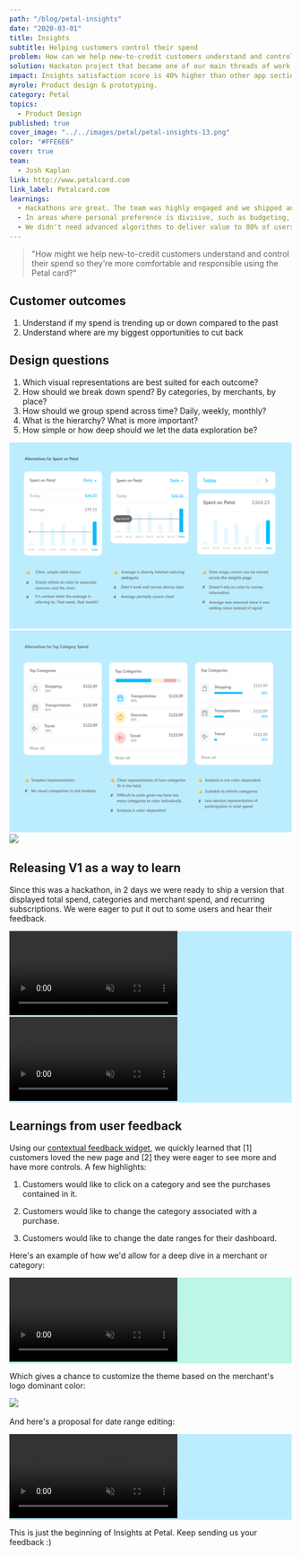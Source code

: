 ```yaml
---
path: "/blog/petal-insights"
date: "2020-03-01"
title: Insights
subtitle: Helping customers control their spend
problem: How can we help new-to-credit customers understand and control their spend?
solution: Hackaton project that became one of our main threads of work for the quarter.
impact: Insights satisfaction score is 40% higher than other app sections.
myrole: Product design & prototyping.
category: Petal
topics:
  - Product Design
published: true
cover_image: "../../images/petal/petal-insights-13.png"
color: "#FFE6E6"
cover: true
team:
  - Josh Kaplan
link: http://www.petalcard.com
link_label: Petalcard.com
learnings:
  - Hackathons are great. The team was highly engaged and we shipped an amazing feature users love.
  - In areas where personal preference is divisive, such as budgeting, "disagree & commit" is a highly valuable principle to keep the team moving. Ship a reasonable version, with well-documented hypothesis and assumptions, and learn from there.
  - We didn't need advanced algorithms to deliver value to 80% of users. Most of their transactions tend to be with the same merchants and can be categorized with simple rules. Getting the other 20% right is another story, but not needed for an MVP like ours.
---
```


> "How might we help new-to-credit customers understand and control their spend so they're more comfortable and responsible using the Petal card?"

## Customer outcomes

1. Understand if my spend is trending up or down compared to the past
2. Understand where are my biggest opportunities to cut back

## Design questions

1. Which visual representations are best suited for each outcome?
2. How should we break down spend? By categories, by merchants, by place?
3. How should we group spend across time? Daily, weekly, monthly?
4. What is the hierarchy? What is more important?
5. How simple or how deep should we let the data exploration be?

![](../../images/petal/total-spend.png)
![](../../images/petal/category-spend.png)
![](../../images/petal/insights-nav.png)

## Releasing V1 as a way to learn

Since this was a hackathon, in 2 days we were ready to ship a version that displayed total spend, categories and merchant spend, and recurring subscriptions. We were eager to put it out to some users and hear their feedback.

<div style="background: #BCEDFF" class="w-100 pa4 tc">
  <video class="w-100 mw5 br2" autoplay muted loop>
  <source src="../../images/petal/insights-1.mp4" type="video/mp4">
  </video>
</div>
<div style="background: #BCEDFF" class="w-100 pa4 tc mt5">
  <video class="w-100 mw5 br2" autoplay muted loop>
  <source src="../../images/petal/petal-feedback-flow.mp4" type="video/mp4">
  </video>
</div>

## Learnings from user feedback

Using our [contextual feedback widget](/blog/petal-feedback), we quickly learned that [1] customers loved the new page and [2] they were eager to see more and have more controls. A few highlights:

1. Customers would like to click on a category and see the purchases contained in it.

2. Customers would like to change the category associated with a purchase.

3. Customers would like to change the date ranges for their dashboard.

Here's an example of how we'd allow for a deep dive in a merchant or category:

<div 
style="background: #bdf5e8" 
class=" w-100 pa4 tc mt5">
  <video class="w-100 mw5 br2" autoplay muted loop>
  <source src="../../images/petal/insights-2.mp4" type="video/mp4">
  </video>
</div>

Which gives a chance to customize the theme based on the merchant's logo dominant color:

![](../../images/petal/insights-colors-4.png)

And here's a proposal for date range editing:

<div 
style="background: #BCEDFF" 
class=" w-100 pa4 tc mt5">
  <video class="w-100 mw5 br2" autoplay muted loop>
  <source src="../../images/petal/insights-4.mp4" type="video/mp4">
  </video>
</div>

This is just the beginning of Insights at Petal. Keep sending us your feedback :)
